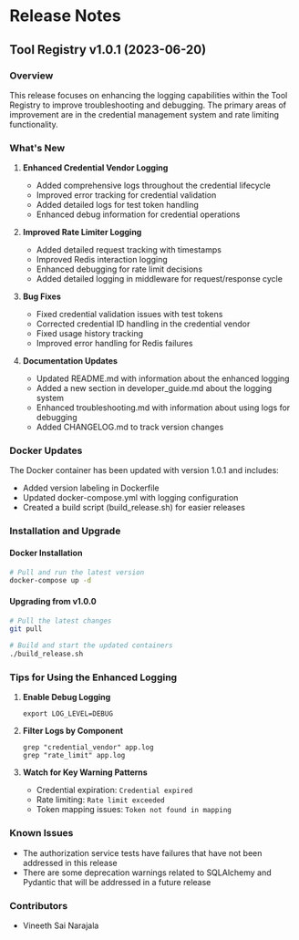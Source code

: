 # Release Notes

## Tool Registry v1.0.1 (2023-06-20)

### Overview

This release focuses on enhancing the logging capabilities within the Tool Registry to improve troubleshooting and debugging. The primary areas of improvement are in the credential management system and rate limiting functionality.

### What's New

1. **Enhanced Credential Vendor Logging**
   - Added comprehensive logs throughout the credential lifecycle
   - Improved error tracking for credential validation
   - Added detailed logs for test token handling
   - Enhanced debug information for credential operations

2. **Improved Rate Limiter Logging**
   - Added detailed request tracking with timestamps
   - Improved Redis interaction logging
   - Enhanced debugging for rate limit decisions
   - Added detailed logging in middleware for request/response cycle

3. **Bug Fixes**
   - Fixed credential validation issues with test tokens
   - Corrected credential ID handling in the credential vendor
   - Fixed usage history tracking
   - Improved error handling for Redis failures

4. **Documentation Updates**
   - Updated README.md with information about the enhanced logging
   - Added a new section in developer_guide.md about the logging system
   - Enhanced troubleshooting.md with information about using logs for debugging
   - Added CHANGELOG.md to track version changes

### Docker Updates

The Docker container has been updated with version 1.0.1 and includes:
- Added version labeling in Dockerfile
- Updated docker-compose.yml with logging configuration
- Created a build script (build_release.sh) for easier releases

### Installation and Upgrade

#### Docker Installation

```bash
# Pull and run the latest version
docker-compose up -d
```

#### Upgrading from v1.0.0

```bash
# Pull the latest changes
git pull

# Build and start the updated containers
./build_release.sh
```

### Tips for Using the Enhanced Logging

1. **Enable Debug Logging**
   ```
   export LOG_LEVEL=DEBUG
   ```

2. **Filter Logs by Component**
   ```
   grep "credential_vendor" app.log
   grep "rate_limit" app.log
   ```

3. **Watch for Key Warning Patterns**
   - Credential expiration: `Credential expired`
   - Rate limiting: `Rate limit exceeded`
   - Token mapping issues: `Token not found in mapping`

### Known Issues

- The authorization service tests have failures that have not been addressed in this release
- There are some deprecation warnings related to SQLAlchemy and Pydantic that will be addressed in a future release

### Contributors

- Vineeth Sai Narajala 